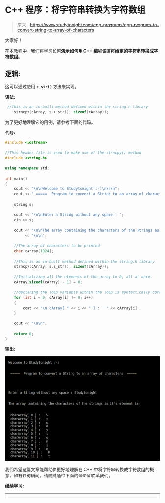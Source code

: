 # C++ 程序：将字符串转换为字符数组

> 原文：<https://www.studytonight.com/cpp-programs/cpp-program-to-convert-string-to-array-of-characters>

大家好！

在本教程中，我们将学习如何**演示如何用 C++ 编程语言将给定的字符串转换成字符数组**。

## 逻辑:

这可以通过使用 **`c_str()`** 方法来实现。

**语法:**

```cpp
 //This is an in-built method defined within the string.h library
    strncpy(cArray, s.c_str(), sizeof(cArray));
```

为了更好地理解它的用例，请参考下面的代码。

**代号:**

```cpp
#include <iostream>

//This header file is used to make use of the strncpy() method
#include <string.h>

using namespace std;

int main()
{
    cout << "\n\nWelcome to Studytonight :-)\n\n\n";
    cout << " =====  Program to convert a String to an array of characters  ===== \n\n";

    string s;

    cout << "\n\nEnter a String without any space : ";
    cin >> s;

    cout << "\n\nThe array containing the characters of the strings as it's element is: "
         << "\n\n";

    //The array of characters to be printed
    char cArray[1024];

    //This is an in-built method defined within the string.h library
    strncpy(cArray, s.c_str(), sizeof(cArray));

    //Initializing all the elements of the array to 0, all at once.
    cArray[sizeof(cArray) - 1] = 0;

    //declaring the loop variable within the loop is syntactically correct, but it's scope remains limited to the loop.
    for (int i = 0; cArray[i] != 0; i++)
    {
        cout << "\n cArray[ " << i << " ] :   " << cArray[i];
    }

    cout << "\n\n";

    return 0;
} 
```

**输出:**

![C++ string to char array](img/de28f6e5a48ff07b1ad1a5216968ad38.png)

我们希望这篇文章能帮助你更好地理解在 C++ 中将字符串转换成字符数组的概念。如有任何疑问，请随时通过下面的评论区联系我们。

**继续学习:**

* * *

* * *